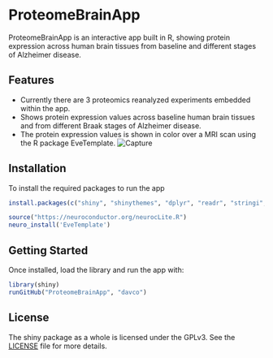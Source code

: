 # ProteomeBrainApp 

ProteomeBrainApp is an interactive app built in R, showing protein expression across human brain tissues from baseline and different stages of Alzheimer disease.


## Features

* Currently there are 3 proteomics reanalyzed experiments embedded within the app.
* Shows protein expression values across baseline human brain tissues and from different Braak stages of Alzheimer disease.
* The protein expression values is shown in color over a MRI scan using the R package EveTemplate.
![Capture](https://user-images.githubusercontent.com/15140798/160301489-cae11e24-ae5c-4e1d-ba6e-a73013bdaa0a.PNG)

## Installation

To install the required packages to run the app

```r
install.packages(c("shiny", "shinythemes", "dplyr", "readr", "stringi", "data.table"))

source("https://neuroconductor.org/neurocLite.R")
neuro_install('EveTemplate')

```

## Getting Started

Once installed, load the library and run the app with:

```r
library(shiny)
runGitHub("ProteomeBrainApp", "davco")
```


## License

The shiny package as a whole is licensed under the GPLv3. See the [LICENSE](LICENSE) file for more details.

